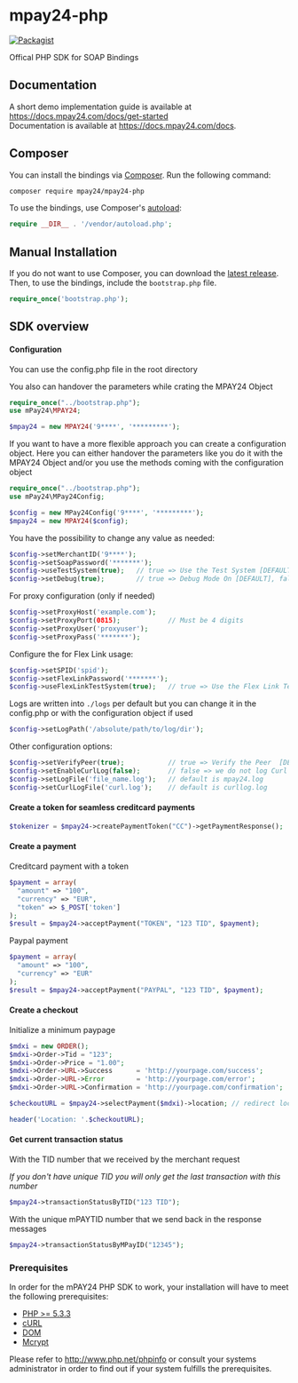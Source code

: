 # mpay24-php

[![Packagist](https://img.shields.io/packagist/l/doctrine/orm.svg)]()

Offical PHP SDK for SOAP Bindings

## Documentation

A short demo implementation guide is available at https://docs.mpay24.com/docs/get-started</br>
Documentation is available at https://docs.mpay24.com/docs.

## Composer

You can install the bindings via [Composer](http://getcomposer.org/). Run the following command:

```bash
composer require mpay24/mpay24-php
```

To use the bindings, use Composer's [autoload](https://getcomposer.org/doc/01-basic-usage.md#autoloading):

```php
require __DIR__ . '/vendor/autoload.php';
```

## Manual Installation

If you do not want to use Composer, you can download the [latest release](https://github.com/mpay24/mpay24-php/releases). Then, to use the bindings, include the `bootstrap.php` file.

```php
require_once('bootstrap.php');
```

## SDK overview

#### Configuration

You can use the config.php file in the root directory

You also can handover the parameters while crating the MPAY24 Object

```php
require_once("../bootstrap.php");
use mPay24\MPAY24;

$mpay24 = new MPAY24('9****', '*********');

```

If you want to have a more flexible approach you can create a configuration object.
Here you can either handover the parameters like you do it with the MPAY24 Object
and/or you use the methods coming with the configuration object

```php
require_once("../bootstrap.php");
use mPay24\MPay24Config;

$config = new MPay24Config('9****', '*********');
$mpay24 = new MPAY24($config);

```

You have the possibility to change any value as needed:

```php
$config->setMerchantID('9****');
$config->setSoapPassword('*******');
$config->useTestSystem(true);   // true => Use the Test System [DEFAULT], false => use the Live System
$config->setDebug(true);        // true => Debug Mode On [DEFAULT], false => Debug Mode Off
```

For proxy configuration (only if needed)

```php
$config->setProxyHost('example.com');
$config->setProxyPort(0815);            // Must be 4 digits
$config->setProxyUser('proxyuser');
$config->setProxyPass('*******');
```

Configure the for Flex Link usage:

```php
$config->setSPID('spid');
$config->setFlexLinkPassword('*******');
$config->useFlexLinkTestSystem(true);   // true => Use the Flex Link Test System [DEFAULT], false => use Flex Link Live System
```

Logs are written into `./logs` per default but you can change it in the config.php or
with the configuration object if used

```php
$config->setLogPath('/absolute/path/to/log/dir');
```

Other configuration options:
```php
$config->setVerifyPeer(true);           // true => Verify the Peer  [DEFAULT], false => stop cURL from verifying the peer's certificate
$config->setEnableCurlLog(false);       // false => we do not log Curl comunicatio [DEFAULT], true => we log it to a seperat Log file
$config->setLogFile('file_name.log');   // default is mpay24.log
$config->setCurlLogFile('curl.log');    // default is curllog.log
```

#### Create a token for seamless creditcard payments

```php
$tokenizer = $mpay24->createPaymentToken("CC")->getPaymentResponse();
```

#### Create a payment

Creditcard payment with a token
```php
$payment = array(
  "amount" => "100",
  "currency" => "EUR",
  "token" => $_POST['token']
);
$result = $mpay24->acceptPayment("TOKEN", "123 TID", $payment);
```
Paypal payment
```php
$payment = array(
  "amount" => "100",
  "currency" => "EUR"
);
$result = $mpay24->acceptPayment("PAYPAL", "123 TID", $payment);
```

#### Create a checkout

Initialize a minimum paypage
```php
$mdxi = new ORDER();
$mdxi->Order->Tid = "123";
$mdxi->Order->Price = "1.00";
$mdxi->Order->URL->Success      = 'http://yourpage.com/success';
$mdxi->Order->URL->Error        = 'http://yourpage.com/error';
$mdxi->Order->URL->Confirmation = 'http://yourpage.com/confirmation';

$checkoutURL = $mpay24->selectPayment($mdxi)->location; // redirect location to the payment page

header('Location: '.$checkoutURL);
```

#### Get current transaction status
With the TID number that we received by the merchant request

*If you don't have unique TID you will only get the last transaction with this number*
```php
$mpay24->transactionStatusByTID("123 TID");
```

With the unique mPAYTID number that we send back in the response messages
```php
$mpay24->transactionStatusByMPayID("12345");
```

### Prerequisites

In order for the mPAY24 PHP SDK to work, your installation will have to meet the following prerequisites:

* [PHP >= 5.3.3](http://www.php.net/)
* [cURL](http://at2.php.net/manual/de/book.curl.php)
* [DOM](http://at2.php.net/manual/de/book.dom.php)
* [Mcrypt](http://at2.php.net/manual/en/mcrypt)

Please refer to http://www.php.net/phpinfo or consult your systems administrator in order to find out if your system fulfills the prerequisites.
